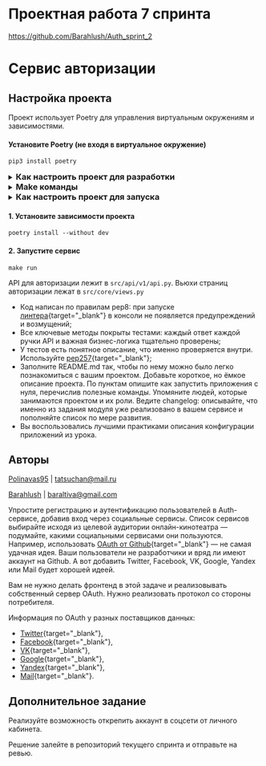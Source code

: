 # Проектная работа 7 спринта

https://github.com/Barahlush/Auth_sprint_2

# Сервис авторизации

## Настройка проекта
Проект использует Poetry для управления виртуальным окружениям и зависимостями.
#### Установите Poetry (не входя в виртуальное окружение)
```shell
pip3 install poetry
```

<details>
<summary><h3 style="display: inline;"> 
Как настроить проект для разработки
</h3></summary>

#### 1. Установите зависимости проекта
```shell
poetry install
```

#### 2. Используйте команды poetry для работы
https://python-poetry.org/docs/cli/

https://python-poetry.org/docs/managing-dependencies/

**Активировать виртуальное окружение:**
```shell
poetry shell
```

**Запустить команду в виртуальном окружении** (можно запускать извне окружения)
```shell
poetry run python3 auth_service/src/app.py # пример запуска команды
```

**Установить библиотеку в виртуальном окружении** (можно запускать извне окружения)
```shell
poetry add pendulum==2.0.5 # пример установки библиотеки
```
**Установить библиотеку, которая используется только в разработке** (можно запускать извне окружения)
```shell
poetry add pendulum==2.0.5 --group dev
```

#### 3. Установите pre-commit хуки
```shell
poetry run pre-commit install
```

#### 4. Механизм миграции Базы данных
Чтобы увидеть возможности использования peewee-migrate используйте команду
```shell
pw_migrate --help
```
Для создания миграции
```shell
pw_migrate create [OPTIONS] NAME
```
Для запуска процесса миграции
```shell
pw_migrate migrate [OPTIONS]
```
Чтобы откатить созданную миграцию
```shell
pw_migrate rollback [OPTIONS]
```

Источник: https://github.com/klen/peewee_migrate
</details>


<details>
<summary><h3 style="display: inline;"> 
Make команды
</h3></summary>

- `make tests` - запускает тесты из `./tests`
- `make lint` - проводит линтинг с помощью ruff (flake8 + isort + ...), mypy и blue (форк blake)
- `make format` - форматирует код с помощью blue
- `make build` - собирает сервис через docker-compose
- `make run` - запускает сервис через docker-compose

</details>

<details>
<summary><h3 style="display: inline;"> 
Как настроить проект для запуска
</h3></summary>
</details>

#### 1. Установите зависимости проекта
```shell
poetry install --without dev
```

#### 2. Запустите сервис
```shell
make run
```

API для авторизации лежит в `src/api/v1/api.py`. Вьюхи страниц авторизации лежат в `src/core/views.py`


- Код написан по правилам pep8: при запуске [линтера](https://semakin.dev/2020/05/python_linters/){target="_blank"} в консоли не появляется предупреждений и возмущений;
- Все ключевые методы покрыты тестами: каждый ответ каждой ручки API и важная бизнес-логика тщательно проверены;
- У тестов есть понятное описание, что именно проверяется внутри. Используйте [pep257](https://www.python.org/dev/peps/pep-0257/){target="_blank"}; 
- Заполните README.md так, чтобы по нему можно было легко познакомиться с вашим проектом. Добавьте короткое, но ёмкое описание проекта. По пунктам опишите как запустить приложения с нуля, перечислив полезные команды. Упомяните людей, которые занимаются проектом и их роли. Ведите changelog: описывайте, что именно из задания модуля уже реализовано в вашем сервисе и пополняйте список по мере развития.
- Вы воспользовались лучшими практиками описания конфигурации приложений из урока. 

## Авторы
[Polinavas95](https://github.com/Polinavas95)
| <tatsuchan@mail.ru>

[Barahlush](https://github.com/Barahlush) | <baraltiva@gmail.com>




Упростите регистрацию и аутентификацию пользователей в Auth-сервисе, добавив вход через социальные сервисы. Список сервисов выбирайте исходя из целевой аудитории онлайн-кинотеатра — подумайте, какими социальными сервисами они пользуются. Например, использовать [OAuth от Github](https://docs.github.com/en/free-pro-team@latest/developers/apps/authorizing-oauth-apps){target="_blank"} — не самая удачная идея. Ваши пользователи не разработчики и вряд ли имеют аккаунт на Github. А вот добавить Twitter, Facebook, VK, Google, Yandex или Mail будет хорошей идеей.

Вам не нужно делать фронтенд в этой задаче и реализовывать собственный сервер OAuth. Нужно реализовать протокол со стороны потребителя.

Информация по OAuth у разных поставщиков данных: 

- [Twitter](https://developer.twitter.com/en/docs/authentication/overview){target="_blank"},
- [Facebook](https://developers.facebook.com/docs/facebook-login/){target="_blank"},
- [VK](https://vk.com/dev/access_token){target="_blank"},
- [Google](https://developers.google.com/identity/protocols/oauth2){target="_blank"},
- [Yandex](https://yandex.ru/dev/oauth/?turbo=true){target="_blank"},
- [Mail](https://api.mail.ru/docs/guides/oauth/){target="_blank"}.

## Дополнительное задание

Реализуйте возможность открепить аккаунт в соцсети от личного кабинета. 

Решение залейте в репозиторий текущего спринта и отправьте на ревью.
